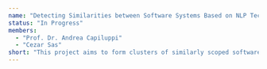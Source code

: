 ```yaml
---
name: "Detecting Similarities between Software Systems Based on NLP Techniques"
status: "In Progress"
members:
  - "Prof. Dr. Andrea Capiluppi"
  - "Cezar Sas"
short: "This project aims to form clusters of similarly scoped software systems, based on an NLP-informed taxonomy. This is similar to a biological classification, where different species (i.e., software systems) might share very few similarities, but they might belong to the same family (i.e., application domain)"
---
```

